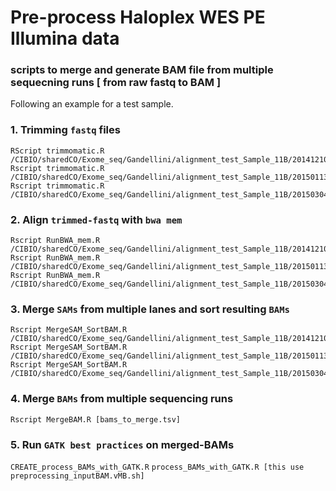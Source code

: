 # Pre-process Haloplex WES PE Illumina data
### scripts to merge and generate BAM file from multiple sequecning runs [ from raw fastq to BAM ]

Following an example for a test sample.

### 1. Trimming `fastq` files
```
RScript trimmomatic.R /CIBIO/sharedCO/Exome_seq/Gandellini/alignment_test_Sample_11B/20141210_gandellini
Rscript trimmomatic.R /CIBIO/sharedCO/Exome_seq/Gandellini/alignment_test_Sample_11B/20150113_gandellini
Rscript trimmomatic.R /CIBIO/sharedCO/Exome_seq/Gandellini/alignment_test_Sample_11B/20150304_gandellini
```
### 2. Align `trimmed-fastq` with `bwa mem`
```
Rscript RunBWA_mem.R /CIBIO/sharedCO/Exome_seq/Gandellini/alignment_test_Sample_11B/20141210_gandellini
Rscript RunBWA_mem.R /CIBIO/sharedCO/Exome_seq/Gandellini/alignment_test_Sample_11B/20150113_gandellini
Rscript RunBWA_mem.R /CIBIO/sharedCO/Exome_seq/Gandellini/alignment_test_Sample_11B/20150304_gandellini
```
### 3. Merge `SAMs` from multiple lanes and sort resulting `BAMs`
```
Rscript MergeSAM_SortBAM.R /CIBIO/sharedCO/Exome_seq/Gandellini/alignment_test_Sample_11B/20141210_gandellini
Rscript MergeSAM_SortBAM.R /CIBIO/sharedCO/Exome_seq/Gandellini/alignment_test_Sample_11B/20150113_gandellini
Rscript MergeSAM_SortBAM.R /CIBIO/sharedCO/Exome_seq/Gandellini/alignment_test_Sample_11B/20150304_gandellini
```
### 4. Merge `BAMs` from multiple sequencing runs
```
Rscript MergeBAM.R [bams_to_merge.tsv]
```
### 5. Run `GATK best practices` on merged-BAMs
`CREATE_process_BAMs_with_GATK.R`
`process_BAMs_with_GATK.R [this use preprocessing_inputBAM.vMB.sh]`
